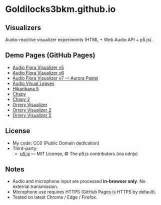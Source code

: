 # Goldilocks3bkm.github.io

## Visualizers

Audio-reactive visualizer experiments (HTML + Web Audio API + p5.js).

## Demo Pages (GitHub Pages)

- [Audio Flora Visualizer v5](https://goldilocks3bkm.github.io/animation/audio_flora_visualizer_v5.html)
- [Audio Flora Visualizer v6](https://goldilocks3bkm.github.io/animation/audio_flora_visualizer_v6.html)
- [Audio Flora Visualizer v7 — Aurora Pastel](https://goldilocks3bkm.github.io/animation/audio_flora_visualizer_v7_aurora_pastel.html)
- [Audio Visual Leaves](https://goldilocks3bkm.github.io/animation/audio_visual_leaves.html)
- [Hikaribana 5](https://goldilocks3bkm.github.io/animation/hikaribana5.html)
- [Chapy](https://goldilocks3bkm.github.io/animation/chapy.html)
- [Chapy 2](https://goldilocks3bkm.github.io/animation/chapy2.html)
- [Orrery Visualizer](https://goldilocks3bkm.github.io/animation/orrery-visualizer.html)
- [Orrery Visualizer 2](https://goldilocks3bkm.github.io/animation/orrery-visualizer2.html)
- [Orrery Visualizer 5](https://goldilocks3bkm.github.io/animation/orrery-visualizer5.html)

## License

- My code: CC0 (Public Domain dedication)  
- Third-party:  
  - [p5.js](https://p5js.org/) — MIT License, © The p5.js contributors (via cdnjs)

## Notes

- Audio and microphone input are processed **in-browser only**. No external transmission.  
- Microphone use requires HTTPS (GitHub Pages is HTTPS by default).  
- Tested on latest Chrome / Edge / Firefox.
